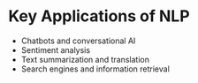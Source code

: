 # Key Applications of NLP

* Chatbots and conversational AI
* Sentiment analysis
* Text summarization and translation
* Search engines and information retrieval

